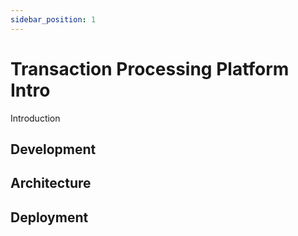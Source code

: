```yaml
---
sidebar_position: 1
---
```


# Transaction Processing Platform Intro

Introduction


## Development



## Architecture



## Deployment


